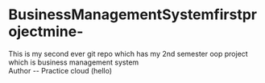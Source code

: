 # BusinessManagementSystemfirstprojectmine-

This is my second ever git repo which has my 2nd semester oop project which is business management system
<br>
Author -- Practice cloud (hello)
